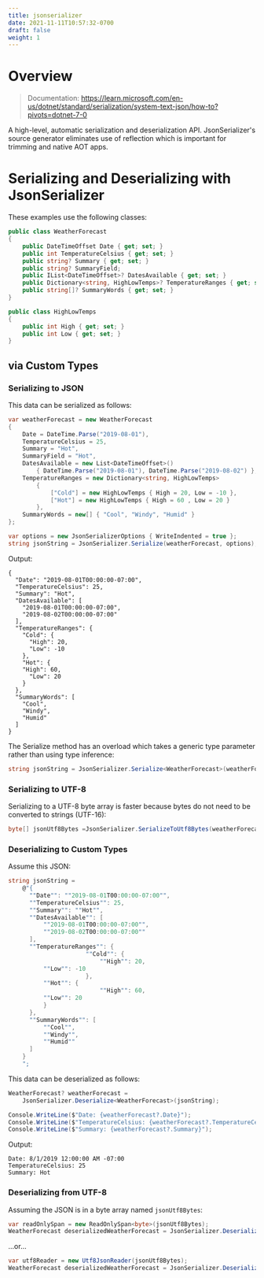 ```yaml
---
title: jsonserializer
date: 2021-11-11T10:57:32-0700
draft: false
weight: 1
---
```


# Overview
> Documentation: https://learn.microsoft.com/en-us/dotnet/standard/serialization/system-text-json/how-to?pivots=dotnet-7-0

A high-level, automatic serialization and deserialization API. JsonSerializer's source generator eliminates use of reflection which is important
for trimming and native AOT apps.

# Serializing and Deserializing with JsonSerializer
These examples use the following classes:
```cs {hl_lines=[7,8]}
public class WeatherForecast
{
    public DateTimeOffset Date { get; set; }
    public int TemperatureCelsius { get; set; }
    public string? Summary { get; set; }
    public string? SummaryField;
    public IList<DateTimeOffset>? DatesAvailable { get; set; }
    public Dictionary<string, HighLowTemps>? TemperatureRanges { get; set; }
    public string[]? SummaryWords { get; set; }
}

public class HighLowTemps
{
    public int High { get; set; }
    public int Low { get; set; }
}
```

## via Custom Types
### Serializing to JSON
This data can be serialized as follows:
```cs
var weatherForecast = new WeatherForecast
{
    Date = DateTime.Parse("2019-08-01"),
    TemperatureCelsius = 25,
    Summary = "Hot",
    SummaryField = "Hot",
    DatesAvailable = new List<DateTimeOffset>() 
        { DateTime.Parse("2019-08-01"), DateTime.Parse("2019-08-02") },
    TemperatureRanges = new Dictionary<string, HighLowTemps>
        {
            ["Cold"] = new HighLowTemps { High = 20, Low = -10 },
            ["Hot"] = new HighLowTemps { High = 60 , Low = 20 }
        },
    SummaryWords = new[] { "Cool", "Windy", "Humid" }
};

var options = new JsonSerializerOptions { WriteIndented = true };
string jsonString = JsonSerializer.Serialize(weatherForecast, options);
```

Output:
```
{
  "Date": "2019-08-01T00:00:00-07:00",
  "TemperatureCelsius": 25,
  "Summary": "Hot",
  "DatesAvailable": [
    "2019-08-01T00:00:00-07:00",
    "2019-08-02T00:00:00-07:00"
  ],
  "TemperatureRanges": {
    "Cold": {
      "High": 20,
      "Low": -10
    },
    "Hot": {
    "High": 60,
      "Low": 20
    }
  },
  "SummaryWords": [
    "Cool",
    "Windy",
    "Humid"
  ]
}
```

The Serialize method has an overload which takes a generic type parameter rather than using type inference:
```cs
string jsonString = JsonSerializer.Serialize<WeatherForecast>(weatherForecast, options);
```

### Serializing to UTF-8
Serializing to a UTF-8 byte array is faster because bytes do not need to be converted to strings (UTF-16):
```cs
byte[] jsonUtf8Bytes =JsonSerializer.SerializeToUtf8Bytes(weatherForecast);
```

### Deserializing to Custom Types
Assume this JSON:
```cs
string jsonString =
    @"{
      ""Date"": ""2019-08-01T00:00:00-07:00"",
      ""TemperatureCelsius"": 25,
      ""Summary"": ""Hot"",
      ""DatesAvailable"": [
          ""2019-08-01T00:00:00-07:00"",
          ""2019-08-02T00:00:00-07:00""
      ],
      ""TemperatureRanges"": {
                      ""Cold"": {
                          ""High"": 20,
          ""Low"": -10
                      },
          ""Hot"": {
                          ""High"": 60,
          ""Low"": 20
          }
      },
      ""SummaryWords"": [
          ""Cool"",
          ""Windy"",
          ""Humid""
      ]
    }
    ";
```

This data can be deserialized as follows:
```cs
WeatherForecast? weatherForecast = 
    JsonSerializer.Deserialize<WeatherForecast>(jsonString);

Console.WriteLine($"Date: {weatherForecast?.Date}");
Console.WriteLine($"TemperatureCelsius: {weatherForecast?.TemperatureCelsius}");
Console.WriteLine($"Summary: {weatherForecast?.Summary}");
```

Output:
```
Date: 8/1/2019 12:00:00 AM -07:00
TemperatureCelsius: 25
Summary: Hot
```

### Deserializing from UTF-8
Assuming the JSON is in a byte array named `jsonUtf8Bytes`:
```cs
var readOnlySpan = new ReadOnlySpan<byte>(jsonUtf8Bytes);
WeatherForecast deserializedWeatherForecast = JsonSerializer.Deserialize<WeatherForecast>(readOnlySpan)!;
```
...or...
```cs
var utf8Reader = new Utf8JsonReader(jsonUtf8Bytes);
WeatherForecast deserializedWeatherForecast = JsonSerializer.Deserialize<WeatherForecast>(ref utf8Reader)!;
```